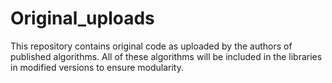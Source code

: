 # Original_uploads

This repository contains original code as uploaded by the authors of published algorithms. All of these algorithms will be included in the libraries in modified versions to ensure modularity.
